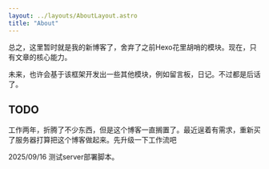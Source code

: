 ```yaml
---
layout: ../layouts/AboutLayout.astro
title: "About"
---
```


总之，这里暂时就是我的新博客了，舍弃了之前Hexo花里胡哨的模块。现在，只有文章的核心能力。

未来，也许会基于该框架开发出一些其他模块，例如留言板，日记。不过都是后话了。

## TODO

工作两年，折腾了不少东西，但是这个博客一直搁置了。最近逞着有需求，重新买了服务器打算把这个博客做起来。先升级一下工作流吧

2025/09/16 测试server部署脚本。
